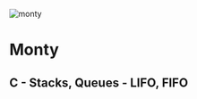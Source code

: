 ![monty](https://github.com/El-gibbor/monty/assets/107848793/13aa9efa-df0d-45b6-a574-bfb4e8a6a8db)
# Monty  
## C - Stacks, Queues - LIFO, FIFO

